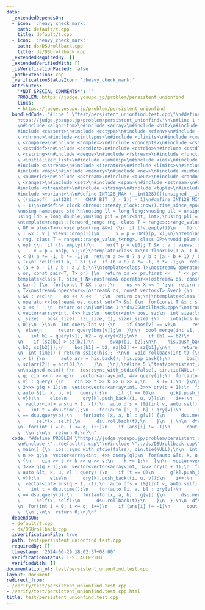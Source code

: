 ```yaml
---
data:
  _extendedDependsOn:
  - icon: ':heavy_check_mark:'
    path: default/t.cpp
    title: default/t.cpp
  - icon: ':heavy_check_mark:'
    path: ds/DSUrollback.cpp
    title: ds/DSUrollback.cpp
  _extendedRequiredBy: []
  _extendedVerifiedWith: []
  _isVerificationFailed: false
  _pathExtension: cpp
  _verificationStatusIcon: ':heavy_check_mark:'
  attributes:
    '*NOT_SPECIAL_COMMENTS*': ''
    PROBLEM: https://judge.yosupo.jp/problem/persistent_unionfind
    links:
    - https://judge.yosupo.jp/problem/persistent_unionfind
  bundledCode: "#line 1 \"test/persistent_unionfind.test.cpp\"\n#define PROBLEM \"\
    https://judge.yosupo.jp/problem/persistent_unionfind\"\n\n#line 1 \"default/t.cpp\"\
    \n#include <algorithm>\n#include <array>\n#include <bit>\n#include <bitset>\n\
    #include <cassert>\n#include <cctype>\n#include <cfenv>\n#include <cfloat>\n#include\
    \ <chrono>\n#include <cinttypes>\n#include <climits>\n#include <cmath>\n#include\
    \ <compare>\n#include <complex>\n#include <concepts>\n#include <cstdarg>\n#include\
    \ <cstddef>\n#include <cstdint>\n#include <cstdio>\n#include <cstdlib>\n#include\
    \ <cstring>\n#include <deque>\n#include <fstream>\n#include <functional>\n#include\
    \ <initializer_list>\n#include <iomanip>\n#include <ios>\n#include <iostream>\n\
    #include <istream>\n#include <iterator>\n#include <limits>\n#include <list>\n\
    #include <map>\n#include <memory>\n#include <new>\n#include <numbers>\n#include\
    \ <numeric>\n#include <ostream>\n#include <queue>\n#include <random>\n#include\
    \ <ranges>\n#include <set>\n#include <span>\n#include <sstream>\n#include <stack>\n\
    #include <streambuf>\n#include <string>\n#include <tuple>\n#include <type_traits>\n\
    #include <variant>\n\n#define INT128_MAX (__int128)(((unsigned __int128) 1 <<\
    \ ((sizeof(__int128) * __CHAR_BIT__) - 1)) - 1)\n#define INT128_MIN (-INT128_MAX\
    \ - 1)\n\n#define clock chrono::steady_clock::now().time_since_epoch().count()\n\
    \nusing namespace std;\n\nusing ll = long long;\nusing ull = unsigned long long;\n\
    using ldb = long double;\nusing pii = pair<int, int>;\nusing pll = pair<ll, ll>;\n\
    \ntemplate<ranges::forward_range rng, class T = ranges::range_value_t<rng>, class\
    \ OP = plus<T>>\nvoid pSum(rng &&v) {\n  if (!v.empty())\n    for(T p = v[0];\
    \ T &x : v | views::drop(1))\n      x = p = OP()(p, x);\n}\ntemplate<ranges::forward_range\
    \ rng, class T = ranges::range_value_t<rng>, class OP>\nvoid pSum(rng &&v, OP\
    \ op) {\n  if (!v.empty())\n    for(T p = v[0]; T &x : v | views::drop(1))\n \
    \     x = p = op(p, x);\n}\ntemplate<class T>\nT floorDiv(T a, T b) {\n  if (b\
    \ < 0) a *= -1, b *= -1;\n  return a >= 0 ? a / b : (a - b + 1) / b;\n}\ntemplate<class\
    \ T>\nT ceilDiv(T a, T b) {\n  if (b < 0) a *= -1, b *= -1;\n  return a >= 0 ?\
    \ (a + b - 1) / b : a / b;\n}\ntemplate<class T>\nostream& operator<<(ostream&\
    \ os, const pair<T, T> pr) {\n  return os << pr.first << ' ' << pr.second;\n}\n\
    template<class T, size_t N>\nostream& operator<<(ostream& os, const array<T, N>\
    \ &arr) {\n  for(const T &X : arr)\n    os << X << ' ';\n  return os;\n}\ntemplate<class\
    \ T>\nostream& operator<<(ostream& os, const vector<T> &vec) {\n  for(const T\
    \ &X : vec)\n    os << X << ' ';\n  return os;\n}\ntemplate<class T>\nostream&\
    \ operator<<(ostream& os, const set<T> &s) {\n  for(const T &x : s)\n    os <<\
    \ x << ' ';\n  return os;\n}\n#line 1 \"ds/DSUrollback.cpp\"\nstruct DSU {\n \
    \ vector<array<int, 4>> his;\n  vector<int> bos, sz;\n  int size;\n\n  DSU(int\
    \ _size) : bos(_size), sz(_size, 1), size(_size) {\n    iota(bos.begin(), bos.end(),\
    \ 0);\n  }\n\n  int query(int v) {\n    if (bos[v] == v)\n      return v;\n  \
    \  else\n      return query(bos[v]);\n  }\n\n  bool merge(int v1, int v2) {\n\
    \    int b1 = query(v1), b2 = query(v2);\n\n    if (b1 == b2)\n      return false;\n\
    \n    if (sz[b1] > sz[b2])\n      swap(b1, b2);\n\n    his.push_back({b1, bos[b1],\
    \ b2, sz[b2]});\n    bos[b1] = b2, sz[b2] += sz[b1];\n\n    return true;\n  }\n\
    \n  int time() { return ssize(his); }\n\n  void rollback(int t) {\n    while(ssize(his)\
    \ > t) {\n      auto arr = his.back(); his.pop_back();\n      bos[arr[0]] = arr[1],\
    \ sz[arr[2]] = arr[3];\n    }\n  }\n};\n#line 5 \"test/persistent_unionfind.test.cpp\"\
    \n\nsigned main() {\n  ios::sync_with_stdio(false), cin.tie(NULL);\n\n  int n,\
    \ q; cin >> n >> q;\n  vector<array<int, 4>> query(q);\n  for(auto &[t, k, u,\
    \ v] : query) {\n    cin >> t >> k >> u >> v;\n    k += 1;\n  }\n\n  vector<vector<array<int,\
    \ 3>>> g(q + 1);\n  vector<vector<array<int, 3>>> qry(q + 1);\n  for(int i = 1;\
    \ auto &[t, k, u, v] : query) {\n    if (t == 0)\n      g[k].push_back({i, u,\
    \ v});\n    else\n      qry[k].push_back({i, u, v});\n    i++;\n  }\n\n  DSU dsu(n);\n\
    \  vector<int> ans(q + 1, -1);\n  auto dfs = [&](int v, auto self) -> void {\n\
    \    int t = dsu.time();\n    for(auto [i, a, b] : qry[v])\n      ans[i] = dsu.query(a)\
    \ == dsu.query(b);\n    for(auto [x, a, b] : g[v]) {\n      dsu.merge(a, b);\n\
    \      self(x, self);\n      dsu.rollback(t);\n    }\n  };\n\n  dfs(0, dfs);\n\
    \n  for(int i = 0; i <= q; i++)\n    if (ans[i] != -1)\n      cout << ans[i] <<\
    \ '\\n';\n\n  return 0;\n}\n"
  code: "#define PROBLEM \"https://judge.yosupo.jp/problem/persistent_unionfind\"\n\
    \n#include \"../default/t.cpp\"\n#include \"../ds/DSUrollback.cpp\"\n\nsigned\
    \ main() {\n  ios::sync_with_stdio(false), cin.tie(NULL);\n\n  int n, q; cin >>\
    \ n >> q;\n  vector<array<int, 4>> query(q);\n  for(auto &[t, k, u, v] : query)\
    \ {\n    cin >> t >> k >> u >> v;\n    k += 1;\n  }\n\n  vector<vector<array<int,\
    \ 3>>> g(q + 1);\n  vector<vector<array<int, 3>>> qry(q + 1);\n  for(int i = 1;\
    \ auto &[t, k, u, v] : query) {\n    if (t == 0)\n      g[k].push_back({i, u,\
    \ v});\n    else\n      qry[k].push_back({i, u, v});\n    i++;\n  }\n\n  DSU dsu(n);\n\
    \  vector<int> ans(q + 1, -1);\n  auto dfs = [&](int v, auto self) -> void {\n\
    \    int t = dsu.time();\n    for(auto [i, a, b] : qry[v])\n      ans[i] = dsu.query(a)\
    \ == dsu.query(b);\n    for(auto [x, a, b] : g[v]) {\n      dsu.merge(a, b);\n\
    \      self(x, self);\n      dsu.rollback(t);\n    }\n  };\n\n  dfs(0, dfs);\n\
    \n  for(int i = 0; i <= q; i++)\n    if (ans[i] != -1)\n      cout << ans[i] <<\
    \ '\\n';\n\n  return 0;\n}\n"
  dependsOn:
  - default/t.cpp
  - ds/DSUrollback.cpp
  isVerificationFile: true
  path: test/persistent_unionfind.test.cpp
  requiredBy: []
  timestamp: '2024-06-29 18:02:37+08:00'
  verificationStatus: TEST_ACCEPTED
  verifiedWith: []
documentation_of: test/persistent_unionfind.test.cpp
layout: document
redirect_from:
- /verify/test/persistent_unionfind.test.cpp
- /verify/test/persistent_unionfind.test.cpp.html
title: test/persistent_unionfind.test.cpp
---
```

